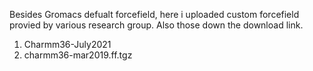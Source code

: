 Besides Gromacs defualt forcefield, here i uploaded custom forcefield provied by various research group. Also those down the download link.

1. Charmm36-July2021
2. charmm36-mar2019.ff.tgz
